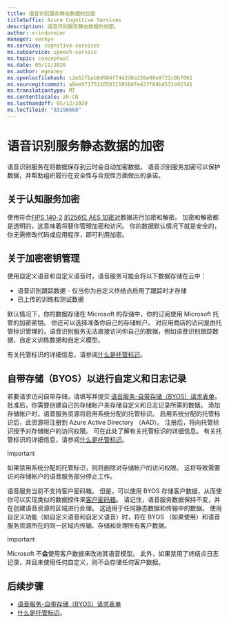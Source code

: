 ```yaml
---
title: 语音识别服务静态数据的加密
titleSuffix: Azure Cognitive Services
description: 语音识别服务静态数据的加密。
author: erindormier
manager: venkyv
ms.service: cognitive-services
ms.subservice: speech-service
ms.topic: conceptual
ms.date: 05/11/2020
ms.author: egeaney
ms.openlocfilehash: c2e52fbab8d984f7442d8a336e90e9f22c0bf061
ms.sourcegitcommit: a8ee9717531050115916dfe427f84bd531a92341
ms.translationtype: MT
ms.contentlocale: zh-CN
ms.lasthandoff: 05/12/2020
ms.locfileid: "83198668"
---
```

# <a name="speech-service-encryption-of-data-at-rest"></a>语音识别服务静态数据的加密

语音识别服务在将数据保存到云时会自动加密数据。 语音识别服务加密可以保护数据，并帮助组织履行在安全性与合规性方面做出的承诺。

## <a name="about-cognitive-services-encryption"></a>关于认知服务加密

使用符合[FIPS 140-2](https://en.wikipedia.org/wiki/FIPS_140-2) [的256位 AES 加密对](https://en.wikipedia.org/wiki/Advanced_Encryption_Standard)数据进行加密和解密。 加密和解密都是透明的，这意味着将替你管理加密和访问。 你的数据默认情况下就是安全的，你无需修改代码或应用程序，即可利用加密。

## <a name="about-encryption-key-management"></a>关于加密密钥管理

使用自定义语音和自定义语音时，语音服务可能会将以下数据存储在云中：  

* 语音识别跟踪数据 - 仅当你为自定义终结点启用了跟踪时才存储
* 已上传的训练和测试数据

默认情况下，你的数据存储在 Microsoft 的存储中，你的订阅使用 Microsoft 托管的加密密钥。 你还可以选择准备你自己的存储帐户。 对应用商店的访问是由托管标识管理的，语音识别服务无法直接访问你自己的数据，例如语音识别跟踪数据、自定义训练数据和自定义模型。

有关托管标识的详细信息，请参阅[什么是托管标识](https://docs.microsoft.com/azure/active-directory/managed-identities-azure-resources/overview)。

## <a name="bring-your-own-storage-byos-for-customization-and-logging"></a>自带存储（BYOS）以进行自定义和日志记录

若要请求访问自带存储，请填写并提交 [语音服务-自带存储（BYOS）请求表单](https://aka.ms/cogsvc-cmk)。 批准后，你需要创建自己的存储帐户来存储自定义和日志记录所需的数据。 添加存储帐户时，语音服务资源将启用系统分配的托管标识。 启用系统分配的托管标识后，此资源将注册到 Azure Active Directory （AAD）。 注册后，将向托管标识授予对存储帐户的访问权限。 可在此处了解有关托管标识的详细信息。 有关托管标识的详细信息，请参阅[什么是托管标识](https://docs.microsoft.com/azure/active-directory/managed-identities-azure-resources/overview)。

> [!IMPORTANT]
> 如果禁用系统分配的托管标识，则将删除对存储帐户的访问权限。 这将导致需要访问存储帐户的语音服务部分停止工作。  

语音服务当前不支持客户密码箱。 但是，可以使用 BYOS 存储客户数据，从而使你可以实现类似的数据控件来[客户密码箱](../../security/fundamentals/customer-lockbox-overview.md)。 请记住，语音服务数据保持不变，并在创建语音资源的区域进行处理。 这适用于任何静态数据和传输中的数据。 使用自定义功能（如自定义语音和自定义语音）时，将在 BYOS （如果使用）和语音服务资源所在的同一区域内传输、存储和处理所有客户数据。

> [!IMPORTANT]
> Microsoft 不**会**使用客户数据来改进其语音模型。 此外，如果禁用了终结点日志记录，并且未使用任何自定义，则不会存储任何客户数据。 

## <a name="next-steps"></a>后续步骤

* [语音服务-自带存储（BYOS）请求表单](https://aka.ms/cogsvc-cmk)
* [什么是托管标识](https://docs.microsoft.com/azure/active-directory/managed-identities-azure-resources/overview)。
